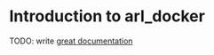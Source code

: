 # Introduction to arl_docker

TODO: write [great documentation](http://jacobian.org/writing/what-to-write/)
